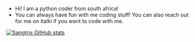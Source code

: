 - Hi! I am a python coder from south africa!
- You can always have fun with me coding stuff! You can also reach out for me on italki if you want to code with me.

[![Sangtris GitHub stats](https://github-readme-stats.vercel.app/api?username=sangtris)](https://github.com/anuraghazra/github-readme-stats)
